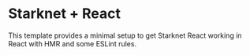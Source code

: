 # Starknet + React

This template provides a minimal setup to get Starknet React working in React with HMR and some ESLint rules.
